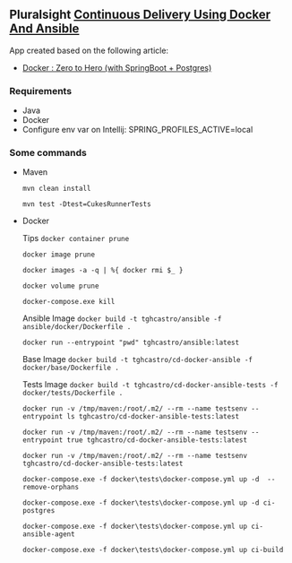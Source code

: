 ## Pluralsight [Continuous Delivery Using Docker And Ansible](https://app.pluralsight.com/library/courses/docker-ansible-continuous-delivery)

App created based on the following article:

* [Docker : Zero to Hero (with SpringBoot + Postgres)](https://medium.com/@isurunuwanthilaka/docker-zero-to-hero-with-springboot-postgres-e0b8c3a4dccb)

### Requirements

- Java
- Docker
- Configure env var on Intellij: SPRING_PROFILES_ACTIVE=local

### Some commands

* Maven

    `mvn clean install`
    
    `mvn test -Dtest=CukesRunnerTests`

* Docker
    
    Tips
    `docker container prune`
    
    `docker image prune`
    
    `docker images -a -q | %{ docker rmi $_ }`
    
    `docker volume prune`
    
    `docker-compose.exe kill`
    
    Ansible Image
    `docker build -t tghcastro/ansible -f ansible/docker/Dockerfile .`
    
    `docker run --entrypoint "pwd" tghcastro/ansible:latest`
    
    Base Image
    `docker build -t tghcastro/cd-docker-ansible -f docker/base/Dockerfile .`
    
    Tests Image
    `docker build -t tghcastro/cd-docker-ansible-tests -f docker/tests/Dockerfile .`
    
    `docker run -v /tmp/maven:/root/.m2/ --rm --name testsenv --entrypoint ls tghcastro/cd-docker-ansible-tests:latest`
    
    `docker run -v /tmp/maven:/root/.m2/ --rm --name testsenv --entrypoint true tghcastro/cd-docker-ansible-tests:latest`
    
    `docker run -v /tmp/maven:/root/.m2/ --rm --name testsenv tghcastro/cd-docker-ansible-tests:latest`
    
    `docker-compose.exe -f docker\tests\docker-compose.yml up -d  --remove-orphans`
    
    `docker-compose.exe -f docker\tests\docker-compose.yml up -d ci-postgres`
    
    `docker-compose.exe -f docker\tests\docker-compose.yml up ci-ansible-agent`
    
    `docker-compose.exe -f docker\tests\docker-compose.yml up ci-build`
    



